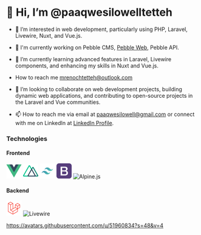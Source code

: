 # 👋 Hi, I’m @paaqwesilowelltetteh

- 👀 I’m interested in web development, particularly using PHP, Laravel, Livewire, Nuxt, and Vue.js.
  
- 🔭 I'm currently working on Pebble CMS, [Pebble Web](https://trypebble.com), Pebble API.
  
- 🌱 I’m currently learning advanced features in Laravel, Livewire components, and enhancing my skills in Nuxt and Vue.js.

- How to reach me [mrenochtetteh@outlook.com](mrenochtetteh@outlook.com)

- 💞️ I’m looking to collaborate on web development projects, building dynamic web applications, and contributing to open-source projects in the Laravel and Vue communities.

- 📫 How to reach me via email at paaqwesilowell@gmail.com or connect with me on LinkedIn at [LinkedIn Profile](https://www.linkedin.com/in/enoch-tetteh-b1b6371bb/).

### Technologies

#### Frontend
<p>
  <img src="https://raw.githubusercontent.com/github/explore/main/topics/vue/vue.png" alt="Vue.js" width="40" height="40"/>
  <img src="https://raw.githubusercontent.com/github/explore/main/topics/nuxt/nuxt.png" alt="Nuxt.js" width="40" height="40"/>
  <img src="https://raw.githubusercontent.com/github/explore/main/topics/tailwind/tailwind.png" alt="TailwindCSS" width="40" height="40"/>
  <img src="https://raw.githubusercontent.com/github/explore/main/topics/bootstrap/bootstrap.png" alt="Bootstrap" width="40" height="40"/>
  <img src="https://raw.githubusercontent.com/github/explore/main/topics/alpine/alpine.png" alt="Alpine.js" width="40" height="40"/>
</p>

#### Backend
<p>
  <img src="https://raw.githubusercontent.com/github/explore/main/topics/laravel/laravel.png" alt="Laravel" width="40" height="40"/>
  <img src="https://avatars.githubusercontent.com/u/51960834?s=48&v=4" alt="Livewire" width="40" height="40"/>
</p>

https://avatars.githubusercontent.com/u/51960834?s=48&v=4


<!---
paaqwesilowelltetteh/paaqwesilowelltetteh is a ✨ special ✨ repository because its `README.md` (this file) appears on your GitHub profile.
You can click the Preview link to take a look at your changes.
--->
